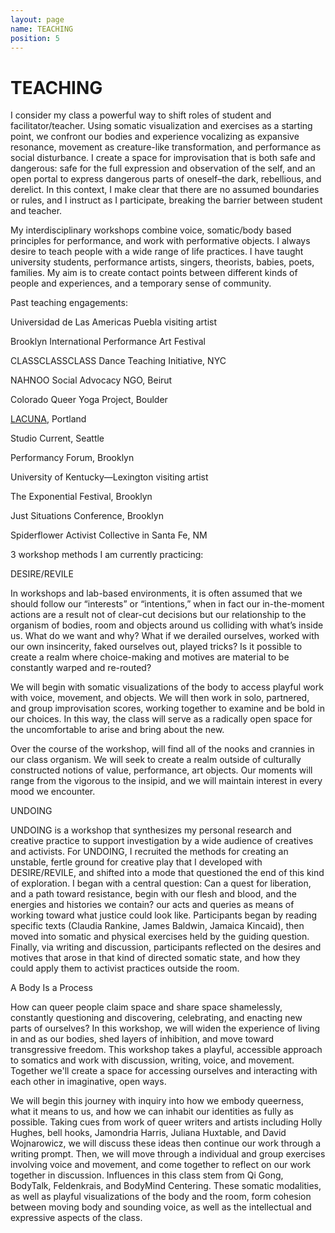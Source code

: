 ```yaml
---
layout: page
name: TEACHING
position: 5
---
```


# TEACHING

I consider my class a powerful way to shift roles of student and facilitator/teacher. Using somatic visualization and exercises as a starting point, we confront our bodies and experience vocalizing as expansive resonance, movement as creature-like transformation, and performance as social disturbance. I create a space for improvisation that is both safe and dangerous: safe for the full expression and observation of the self, and an open portal to express dangerous parts of oneself–the dark, rebellious, and derelict. In this context, I make clear that there are no assumed boundaries or rules, and I instruct as I participate, breaking the barrier between student and teacher.

My interdisciplinary workshops combine voice, somatic/body based principles for performance, and work with performative objects. I always desire to teach people with a wide range of life practices. I have taught university students, performance artists, singers, theorists, babies, poets, families. My aim is to create contact points between different kinds of people and experiences, and a temporary sense of community.

Past teaching engagements:


Universidad de Las Americas Puebla visiting artist

Brooklyn International Performance Art Festival

CLASSCLASSCLASS Dance Teaching Initiative, NYC

NAHNOO Social Advocacy NGO, Beirut

Colorado Queer Yoga Project, Boulder

[LACUNA](http://lacuna.club/), Portland

Studio Current, Seattle

Performancy Forum, Brooklyn

University of Kentucky—Lexington visiting artist

The Exponential Festival, Brooklyn

Just Situations Conference, Brooklyn

Spiderflower Activist Collective in Santa Fe, NM

3 workshop methods I am currently practicing:

DESIRE/REVILE

In workshops and lab-based environments, it is often assumed that we should follow our “interests” or “intentions,” when in fact our in-the-moment actions are a result not of clear-cut decisions but our relationship to the organism of bodies, room and objects around us colliding with what’s inside us. What do we want and why? What if we derailed ourselves, worked with our own insincerity, faked ourselves out, played tricks? Is it possible to create a realm where choice-making and motives are material to be constantly warped and re-routed?

We will begin with somatic visualizations of the body to access playful work with voice, movement, and objects. We will then work in solo, partnered, and group improvisation scores, working together to examine and be bold in our choices. In this way, the class will serve as a radically open space for the uncomfortable to arise and bring about the new.

Over the course of the workshop, will find all of the nooks and crannies in our class organism. We will seek to create a realm outside of culturally constructed notions of value, performance, art objects. Our moments will range from the vigorous to the insipid, and we will maintain interest in every mood we encounter.

UNDOING

UNDOING is a workshop that synthesizes my personal research and creative practice to support investigation by a wide audience of creatives and activists. For UNDOING, I recruited the methods for creating an unstable, fertle ground for creative play that I developed with DESIRE/REVILE, and shifted into a mode that questioned the end of this kind of exploration. I began with a central question: Can a quest for liberation, and a path toward resistance, begin with our flesh and blood, and the energies and histories we contain? our acts and queries as means of working toward what justice could look like. Participants began by reading specific texts (Claudia Rankine, James Baldwin, Jamaica Kincaid), then moved into somatic and physical exercises held by the guiding question. Finally, via writing and discussion, participants reflected on the desires and motives that arose in that kind of directed somatic state, and how they could apply them to activist practices outside the room. 

A Body Is a Process

How can queer people claim space and share space shamelessly, constantly questioning and discovering, celebrating, and enacting new parts of ourselves? In this workshop, we will widen the experience of living in and as our bodies, shed layers of inhibition, and move toward transgressive freedom.
This workshop takes a playful, accessible approach to somatics and work with discussion, writing, voice, and movement. Together we'll create a space for accessing ourselves and interacting with each other in imaginative, open ways.

We will begin this journey with inquiry into how we embody queerness, what it means to us, and how we can inhabit our identities as fully as possible. Taking cues from work of queer writers and artists including Holly Hughes, bell hooks, Jamondria Harris, Juliana Huxtable, and David Wojnarowicz, we will discuss these ideas then continue our work through a writing prompt. Then, we will move through a individual and group exercises involving voice and movement, and come together to reflect on our work together in discussion. Influences in this class stem from Qi Gong, BodyTalk, Feldenkrais, and BodyMind Centering. These somatic modalities, as well as playful visualizations of the body and the room, form cohesion between moving body and sounding voice, as well as the intellectual and expressive aspects of the class.




